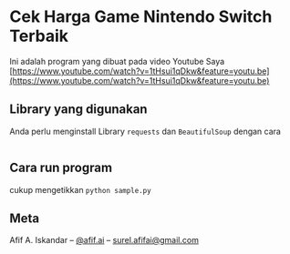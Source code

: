 # Cek Harga Game Nintendo Switch Terbaik

Ini adalah program yang dibuat pada video Youtube Saya [https://www.youtube.com/watch?v=1tHsui1qDkw&feature=youtu.be](https://www.youtube.com/watch?v=1tHsui1qDkw&feature=youtu.be)

## Library yang digunakan

Anda perlu menginstall Library `requests` dan `BeautifulSoup` dengan cara

```pip install requests bs4
```


## Cara run program

cukup mengetikkan
```python sample.py```


## Meta

Afif A. Iskandar – [@afif.ai](https://instagram.com/afif.ai) – surel.afifai@gmail.com
